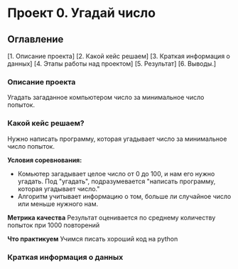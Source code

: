 # Проект 0. Угадай число

## Оглавление 
[1. Описание проекта]
[2. Какой кейс решаем]
[3. Краткая информация о данных]
[4. Этапы работы над проектом]
[5. Результат]
[6. Выводы.]

###  Описание проекта
Угадать загаданное компьютером число за  минимальное число попыток.

### Какой кейс решаем?
Нужно написать программу, которая угадывает число за минимальное число попыток.

**Условия соревнования:**
- Комьютер загадывает целое число от 0 до 100, и нам его нужно угадать. Под "угадать", подразумевается "написать программу, которая угадывает число."
-  Алгоритм учитывает информацию о том, больше ли случайное число или меньше нужного нам.

**Метрика качества**
Результат оценивается по среднему количеству попыток при 1000 повторений

**Что практикуем**
Учимся писать хороший код на python

### Краткая информация о данных